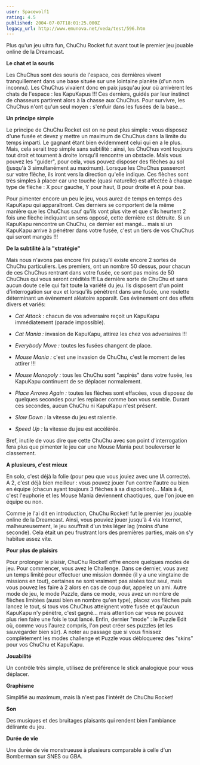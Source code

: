 ```yaml
---
user: Spacewolf1
rating: 4.5
published: 2004-07-07T18:01:25.000Z
legacy_url: http://www.emunova.net/veda/test/596.htm
---
```

Plus qu'un jeu ultra fun, ChuChu Rocket fut avant tout le premier jeu jouable online de la Dreamcast.  

  

**Le chat et la souris**  

Les ChuChus sont des souris de l'espace, ces dernières vivent tranquillement dans une base située sur une lointaine planète (d'un nom inconnu). Les ChuChus vivaient donc en paix jusqu'au jour où arrivèrent les chats de l'espace : les KapuKapus !!! Ces derniers, guidés par leur instinct de chasseurs partirent alors à la chasse aux ChuChus. Pour survivre, les ChuChus n'ont qu'un seul moyen : s'enfuir dans les fusées de la base...  

  

**Un principe simple**  

Le principe de ChuChu Rocket est on ne peut plus simple : vous disposez d'une fusée et devez y mettre un maximum de ChuChus dans la limite du temps imparti. Le gagnant étant bien évidemment celui qui en a le plus. Mais, cela serait trop simple sans subtilité : ainsi, les ChuChus vont toujours tout droit et tournent à droite lorsqu'il rencontre un obstacle. Mais vous pouvez les "guider", pour cela, vous pouvez disposer des flèches au sol (jusqu'à 3 simultanément au maximum). Lorsque les ChuChus passeront sur votre flèche, ils iront vers la direction qu'elle indique. Ces flèches sont très simples à placer car une touche (quasi naturelle) est affectée à chaque type de flèche : X pour gauche, Y pour haut, B pour droite et A pour bas.  

Pour pimenter encore un peu le jeu, vous aurez de temps en temps des KapuKapu qui apparaîtront. Ces derniers se comportent de la même manière que les ChuChus sauf qu'ils vont plus vite et que s'ils heurtent 2 fois une flèche indiquant un sens opposé, cette dernière est détruite. Si un KapuKapu rencontre un ChuChu, ce dernier est mangé... mais si un KapuKapu arrive à pénétrer dans votre fusée, c'est un tiers de vos ChuChus qui seront mangés !!!  

  

**De la subtilité à la "stratégie"**  

Mais nous n'avons pas encore fini puisqu'il existe encore 2 sortes de ChuChu particuliers. Les premiers, ont un nombre 50 dessus, pour chacun de ces ChuChus rentrant dans votre fusée, ce sont pas moins de 50 ChuChus qui vous seront crédités !!! La dernière sorte de ChuChu et sans aucun doute celle qui fait toute la variété du jeu. Ils disposent d'un point d'interrogation sur eux et lorsqu'ils pénètrent dans une fusée, une roulette déterminant un évènement aléatoire apparaît. Ces évènement ont des effets divers et variés:  


  

* _Cat Attack :_ chacun de vos adversaire reçoit un KapuKapu immédiatement (parade impossible).  

* _Cat Mania :_ invasion de KapuKapu, attirez les chez vos adversaires !!!  

* _Everybody Move :_ toutes les fusées changent de place.  

* _Mouse Mania :_ c'est une invasion de ChuChu, c'est le moment de les attirer !!!  

* _Mouse Monopoly :_ tous les ChuChu sont "aspirés" dans votre fusée, les KapuKapu continuent de se déplacer normalement.  

* _Place Arrows Again :_ toutes les flèches sont effacées, vous disposez de quelques secondes pour les replacer comme bon vous semble. Durant ces secondes, aucun ChuChu ni KapuKapu n'est présent.  

* _Slow Down :_ la vitesse du jeu est ralentie.  

* _Speed Up :_ la vitesse du jeu est accélérée.  

  

  

Bref, inutile de vous dire que cette ChuChu avec son point d'interrogation fera plus que pimenter le jeu car une Mouse Mania peut bouleverser le classement.  

  

**A plusieurs, c'est mieux**  

En solo, c'est déjà la folie (pour peu que vous jouiez avec une IA correcte). A 2, c'est déjà bien meilleur : vous pouvez jouer l'un contre l'autre ou bien en équipe (chacun ayant toujours 3 flèches à sa disposition)... Mais à 4, c'est l'euphorie et les Mouse Mania deviennent chaotiques, que l'on joue en équipe ou non.  

Comme je l'ai dit en introduction, ChuChu Rocket! fut le premier jeu jouable online de la Dreamcast. Ainsi, vous pouviez jouer jusqu'à 4 via Internet, malheureusement, le jeu souffrait d'un très léger lag (moins d'une seconde). Cela était un peu frustrant lors des premières parties, mais on s'y habitue assez vite.  

  

**Pour plus de plaisirs**  

Pour prolonger le plaisir, ChuChu Rocket! offre encore quelques modes de jeu. Pour commencer, vous avez le Challenge. Dans ce dernier, vous avez un temps limité pour effectuer une mission donnée (il y a une vingtaine de missions en tout), certaines ne sont vraiment pas aisées tout seul, mais vous pouvez les faire à 2 alors en cas de coup dur, appelez un ami. Autre mode de jeu, le mode Puzzle, dans ce mode, vous avez un nombre de flèches limitées (aussi bien en nombre qu'en type), placez vos flèches puis lancez le tout, si tous vos ChuChus atteignent votre fusée et qu'aucun KapuKapu n'y pénètre, c'est gagné... mais attention car vous ne pouvez plus rien faire une fois le tout lancé. Enfin, dernier "mode" : le Puzzle Edit où, comme vous l'aurez compris, l'on peut créer ses puzzles (et les sauvegarder bien sûr). A noter au passage que si vous finissez complètement les modes challenge et Puzzle vous débloquerez des "skins" pour vos ChuChu et KapuKapu.  

  

  

**Jouabilité**  

Un contrôle très simple, utilisez de préférence le stick analogique pour vous déplacer.  

**Graphisme**  

Simplifié au maximum, mais là n'est pas l'intérêt de ChuChu Rocket!  

**Son**  

Des musiques et des bruitages plaisants qui rendent bien l'ambiance délirante du jeu.  

**Durée de vie**  

Une durée de vie monstrueuse à plusieurs comparable à celle d'un Bomberman sur SNES ou GBA.